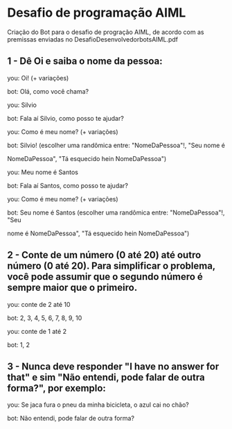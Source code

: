 # Desafio de programação AIML

Criação do Bot para o desafio de progração AIML, de acordo com as premissas enviadas no DesafioDesenvolvedorbotsAIML.pdf

## 1 - Dê Oi e saiba o nome da pessoa:

you: Oi! (+ variações)

bot: Olá, como você chama?

you: Silvio

bot: Fala aí Silvio, como posso te ajudar?

you: Como é meu nome? (+ variações)

bot: Silvio! (escolher uma randômica entre: "NomeDaPessoa"!, "Seu nome é

NomeDaPessoa", "Tá esquecido hein NomeDaPessoa")

you: Meu nome é Santos

bot: Fala aí Santos, como posso te ajudar?

you: Como é meu nome? (+ variações)

bot: Seu nome é Santos (escolher uma randômica entre: "NomeDaPessoa"!, "Seu

nome é NomeDaPessoa", "Tá esquecido hein NomeDaPessoa")



## 2 - Conte de um número (0 até 20) até outro número (0 até 20). Para simplificar o problema, você pode assumir que o segundo número é sempre maior que o primeiro.

you: conte de 2 até 10

bot: 2, 3, 4, 5, 6, 7, 8, 9, 10

you: conte de 1 até 2

bot: 1, 2



## 3 - Nunca deve responder "I have no answer for that" e sim "Não entendi, pode falar de outra forma?", por exemplo:
you: Se jaca fura o pneu da minha bicicleta, o azul cai no chão?

bot: Não entendi, pode falar de outra forma?

